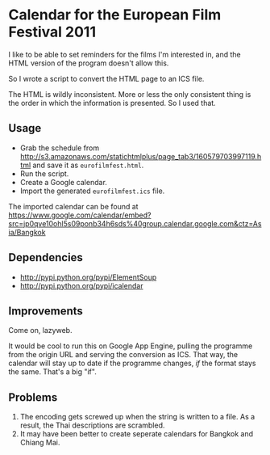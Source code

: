 Calendar for the European Film Festival 2011
============================================

I like to be able to set reminders for the films I'm interested in, 
and the HTML version of the program doesn't allow this. 

So I wrote a script to convert the HTML page to an ICS file.

The HTML is wildly inconsistent. More or less the only consistent thing 
is the order in which the information is presented. So I used that. 

Usage
-----

* Grab the schedule from
  http://s3.amazonaws.com/statichtmlplus/page_tab3/160579703997119.html
  and save it as `eurofilmfest.html`.
* Run the script. 
* Create a Google calendar.
* Import the generated `eurofilmfest.ics` file.

The imported calendar can be found at 
https://www.google.com/calendar/embed?src=jp0qve10ohl5s09ponb34h6sds%40group.calendar.google.com&ctz=Asia/Bangkok

Dependencies
------------

* http://pypi.python.org/pypi/ElementSoup
* http://pypi.python.org/pypi/icalendar

Improvements
------------

Come on, lazyweb.

It would be cool to run this on Google App Engine, pulling the programme
from the origin URL and serving the conversion as ICS.  That way, the
calendar will stay up to date if the programme changes, *if* the format
stays the same. That's a big "if". 

Problems
--------

1. The encoding gets screwed up when the string is written to a file. As
   a result, the Thai descriptions are scrambled.
2. It may have been better to create seperate calendars for Bangkok and 
   Chiang Mai.
